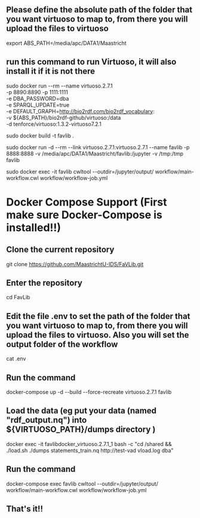 ## Please define the absolute path of the folder that you want virtuoso to map to, from there you will upload the files to virtuoso
export ABS_PATH=/media/apc/DATA1/Maastricht

## run this command to run Virtuoso, it will also install it if it is not there

sudo docker run --rm --name virtuoso.2.7.1 \
    -p 8890:8890 -p 1111:1111 \
    -e DBA_PASSWORD=dba \
    -e SPARQL_UPDATE=true \
    -e DEFAULT_GRAPH=http://bio2rdf.com/bio2rdf_vocabulary: \
    -v ${ABS_PATH}/bio2rdf-github/virtuoso:/data \
    -d tenforce/virtuoso:1.3.2-virtuoso7.2.1

sudo docker build -t favlib .

sudo docker run -d --rm --link virtuoso.2.7.1:virtuoso.2.7.1 --name favlib -p 8888:8888 -v /media/apc/DATA1/Maastricht/favlib:/jupyter -v /tmp:/tmp favlib

sudo docker exec -it favlib cwltool --outdir=/jupyter/output/ workflow/main-workflow.cwl workflow/workflow-job.yml

# Docker Compose Support (First make sure Docker-Compose is installed!!)

## Clone the current repository
git clone https://github.com/MaastrichtU-IDS/FaVLib.git

## Enter the repository

cd FavLib

## Edit the file .env to set the path of the folder that you want virtuoso to map to, from there you will upload the files to virtuoso. Also you will set the output folder of the workflow

cat .env

## Run the command

docker-compose up -d --build --force-recreate virtuoso.2.7.1 favlib

## Load the data (eg put  your data (named "rdf_output.nq") into ${VIRTUOSO_PATH}/dumps directory )

docker exec -it favlibdocker_virtuoso.2.7.1_1 bash -c "cd /shared && ./load.sh ./dumps statements_train.nq http://test-vad vload.log dba"

## Run the command

docker-compose exec favlib cwltool --outdir=/jupyter/output/ workflow/main-workflow.cwl workflow/workflow-job.yml

## That's it!!
